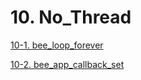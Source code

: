 # 10. No_Thread

[10-1. bee_loop_forever](10.1_bee_loop_forever.md)

[10-2. bee_app_callback_set](10.2_bee_app_callback_set.md)
